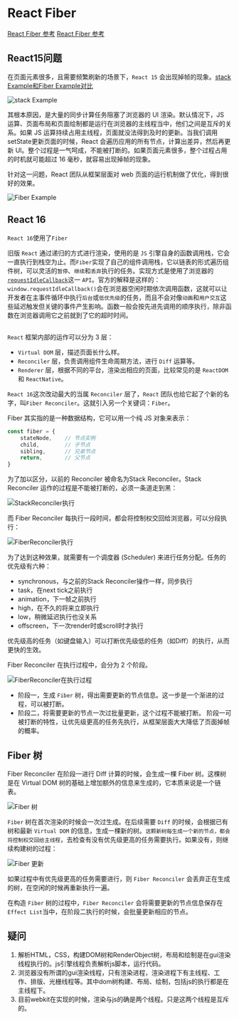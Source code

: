 <!--
 * @Author: tangdaoyong
 * @Date: 2021-05-28 09:46:36
 * @LastEditors: tangdaoyong
 * @LastEditTime: 2021-05-28 11:41:01
 * @Description: React Fiber
-->
# React Fiber

[React Fiber 参考](https://zhuanlan.zhihu.com/p/98295862)
[React Fiber 参考](https://segmentfault.com/a/1190000018250127)

## React15问题

在页面元素很多，且需要频繁刷新的场景下，`React 15` 会出现掉帧的现象。[stack Example和Fiber Example对比](https://claudiopro.github.io/react-fiber-vs-stack-demo/)

![stack Example](./imgs/stackExample.gif)

其根本原因，是大量的同步计算任务阻塞了浏览器的 UI 渲染。默认情况下，JS 运算、页面布局和页面绘制都是运行在浏览器的主线程当中，他们之间是互斥的关系。如果 JS 运算持续占用主线程，页面就没法得到及时的更新。当我们调用setState更新页面的时候，React 会遍历应用的所有节点，计算出差异，然后再更新 UI。整个过程是一气呵成，不能被打断的。如果页面元素很多，整个过程占用的时机就可能超过 16 毫秒，就容易出现掉帧的现象。

针对这一问题，React 团队从框架层面对 web 页面的运行机制做了优化，得到很好的效果。

![Fiber Example](./imgs/FiberExample.gif)

## React 16 

`React 16`使用了`Fiber`

旧版 `React` 通过递归的方式进行渲染，使用的是 `JS` 引擎自身的函数调用栈，它会一直执行到栈空为止。而`Fiber`实现了自己的组件调用栈，它以链表的形式遍历组件树，可以灵活的`暂停`、`继续`和`丢弃`执行的任务。实现方式是使用了浏览器的[`requestIdleCallback`](https://developer.mozilla.org/zh-CN/docs/Web/API/Window/requestIdleCallback)这一 `API`。官方的解释是这样的：
`window.requestIdleCallback()`会在浏览器空闲时期依次调用函数，这就可以让开发者在主事件循环中执行`后台`或`低优先级`的任务，而且不会对像`动画`和`用户交互`这些延迟触发但关键的事件产生影响。函数一般会按先进先调用的顺序执行，除非函数在浏览器调用它之前就到了它的超时时间。

## 

`React` 框架内部的运作可以分为 3 层：

* `Virtual DOM` 层，描述页面长什么样。
* `Reconciler` 层，负责调用组件生命周期方法，进行 `Diff` 运算等。
* `Renderer` 层，根据不同的平台，渲染出相应的页面，比较常见的是 `ReactDOM` 和 `ReactNative`。

`React 16`这次改动最大的当属 `Reconciler` 层了，`React` 团队也给它起了个新的名字，叫`Fiber Reconciler`。这就引入另一个关键词：`Fiber`。

Fiber 其实指的是一种数据结构，它可以用一个纯 JS 对象来表示：
```js
const fiber = {
    stateNode,    // 节点实例
    child,        // 子节点
    sibling,      // 兄弟节点
    return,       // 父节点
}
```
为了加以区分，以前的 Reconciler 被命名为Stack Reconciler。Stack Reconciler 运作的过程是不能被打断的，必须一条道走到黑：

![StackReconciler执行](./imgs/StackReconciler执行.png)

而 Fiber Reconciler 每执行一段时间，都会将控制权交回给浏览器，可以分段执行：

![FiberReconciler执行](./imgs/FiberReconciler执行.png)

为了达到这种效果，就需要有一个调度器 (Scheduler) 来进行任务分配。任务的优先级有六种：

* synchronous，与之前的Stack Reconciler操作一样，同步执行
* task，在next tick之前执行
* animation，下一帧之前执行
* high，在不久的将来立即执行
* low，稍微延迟执行也没关系
* offscreen，下一次render时或scroll时才执行

优先级高的任务（如键盘输入）可以打断优先级低的任务（如Diff）的执行，从而更快的生效。

Fiber Reconciler 在执行过程中，会分为 2 个阶段。

![FiberReconciler在执行过程](./imgs/FiberReconciler在执行过程.png)

* 阶段一，生成 `Fiber` 树，得出需要更新的节点信息。这一步是一个渐进的过程，可以被打断。
* 阶段二，将需要更新的节点一次过批量更新，这个过程不能被打断。
阶段一可被打断的特性，让优先级更高的任务先执行，从框架层面大大降低了页面掉帧的概率。

## Fiber 树
Fiber Reconciler 在阶段一进行 Diff 计算的时候，会生成一棵 Fiber 树。这棵树是在 Virtual DOM 树的基础上增加额外的信息来生成的，它本质来说是一个链表。

![Fiber 树](./imgs/Fiber树.png)

`Fiber` 树在首次渲染的时候会一次过生成。在后续需要 `Diff` 的时候，会根据已有树和最新 `Virtual DOM` 的信息，生成一棵新的树。`这颗新树每生成一个新的节点，都会将控制权交回给主线程`，去检查有没有优先级更高的任务需要执行。如果没有，则继续构建树的过程：

![Fiber 更新](./imgs/Fiber更新.png)

如果过程中有优先级更高的任务需要进行，则 `Fiber Reconciler` 会丢弃正在生成的树，在空闲的时候再重新执行一遍。

在构造 `Fiber` 树的过程中，`Fiber Reconciler` 会将需要更新的节点信息保存在`Effect List`当中，在阶段二执行的时候，会批量更新相应的节点。

## 疑问

1. 解析HTML，CSS，构建DOM树和RenderObject树，布局和绘制是在gui渲染线程执行的。js引擎线程负责解析js脚本，运行代码。
2. 浏览器没有所谓的gui渲染线程，只有渲染进程，渲染进程下有主线程、工作、排版、光栅线程等。其中dom树构建、布局、绘制，包括js的执行都是在主线程下。
3. 目前webkit在实现的时候，渲染与js的确是两个线程。只是这两个线程是互斥的。